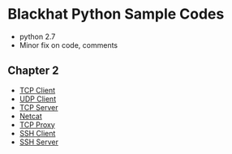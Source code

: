 # Blackhat Python Sample Codes

- python 2.7
- Minor fix on code, comments

## Chapter 2

- [TCP Client](./Chap2/tcp-client.py)
- [UDP Client](./Chap2/udp-client.py)
- [TCP Server](./Chap2/tcp-server.py)
- [Netcat](./Chap2/netcat.py)
- [TCP Proxy](./Chap2/tcp-proxy.py)
- [SSH Client](./Chap2/bh-sshcmd.py)
- [SSH Server](./Chap2/bh-sshserver.py)
